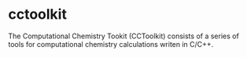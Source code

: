 # cctoolkit
The Computational Chemistry Tookit (CCToolkit) consists of a series of tools for computational chemistry calculations writen in C/C++.